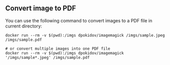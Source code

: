 ## Convert image to PDF
You can use the following command to convert images to a PDF file in current directory:

```shell
docker run --rm -v $(pwd):/imgs dpokidov/imagemagick /imgs/sample.jpeg /imgs/sample.pdf

# or convert multiple images into one PDF file
docker run --rm -v $(pwd):/imgs dpokidov/imagemagick '/imgs/sample*.jpeg' /imgs/sample.pdf
```
